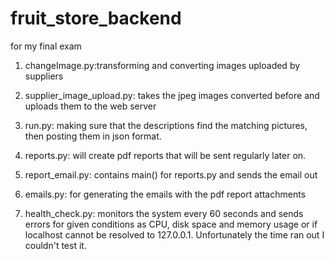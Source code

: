 # fruit_store_backend
for my final exam

1. changeImage.py:transforming and converting images uploaded by suppliers

2. supplier_image_upload.py: takes the jpeg images converted before and uploads them to the web server

3. run.py: making sure that the descriptions find the matching pictures, then posting them in json format.

4. reports.py: will create pdf reports that will be sent regularly later on.

5. report_email.py: contains main() for reports.py and sends the email out

6. emails.py: for generating the emails with the pdf report attachments

7. health_check.py: monitors the system every 60 seconds and sends errors for given conditions as CPU, disk space and memory usage or if localhost cannot be resolved to 127.0.0.1. Unfortunately the time ran out I couldn't test it.
